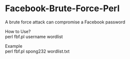 # Facebook-Brute-Force-Perl
A brute force attack can compromise a Facebook password

How to Use? <br />
perl fbf.pl username wordlist

Example <br />
perl fbf.pl spong232 wordlist.txt
